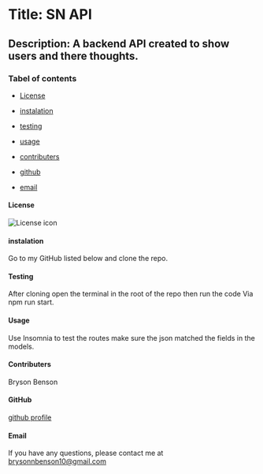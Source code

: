 
# Title: SN API

## Description: A backend API created to show users and there thoughts.

### Tabel of contents

* [License](#license)

* [instalation](#instalation)

* [testing](#testing)

* [usage](#usage)

* [contributers](#contributers)

* [github](#github)

* [email](#email)

#### License
![License icon](https://img.shields.io/badge/license-NONE-blue.svg)

#### instalation
Go to my GitHub listed below and clone the repo.

#### Testing
After cloning open the terminal in the root of the repo then run the code Via npm run start.

#### Usage
Use Insomnia to test the routes make sure the json matched the fields in the models.

#### Contributers
Bryson Benson

#### GitHub
[github profile](https://github.com/Firm-Tofu10)

#### Email
If you have any questions, please contact me at brysonnbenson10@gmail.com

